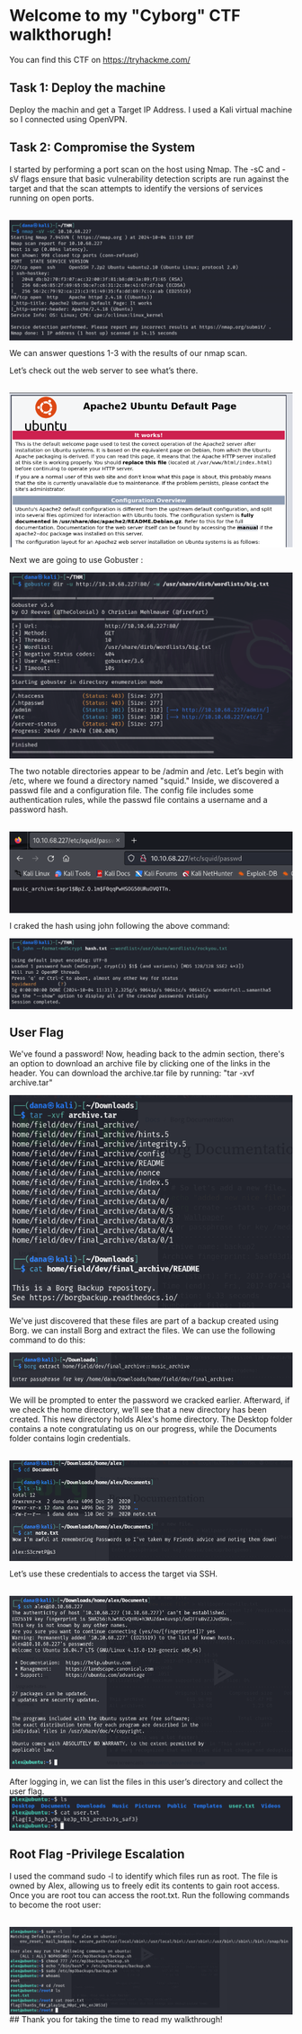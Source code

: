 # Welcome to my "Cyborg" CTF walkthorugh!
You can find this CTF on https://tryhackme.com/

## Task 1: Deploy the machine
Deploy the machin and get a Target IP Address. I used a Kali virtual machine so I connected using OpenVPN.

## Task 2: Compromise the System
I started by performing a port scan on the host using Nmap. The -sC and -sV flags ensure that basic vulnerability detection scripts are run against the target and that the scan attempts to identify the versions of services running on open ports.
<br><br>

<img align="center" src="images/image1.png">
<br>

We can answer questions 1-3 with the results of our nmap scan.

Let’s check out the web server to see what’s there.

<br>

<img align="center" src="images/image3.png">
<br>

Next we are going to use Gobuster :
<br>

<img align="center" src="images/image2.png">
<br>

The two notable directories appear to be /admin and /etc. Let’s begin with /etc, where we found a directory named "squid."
Inside, we discovered a passwd file and a configuration file. The config file includes some authentication rules, while the passwd file contains a username and a password hash.

<br>

<img align="center" src="images/image5.png">
<br>


I craked the hash using john following the above command:
<br>

<img align="center" src="images/image6.png">
<br>

## User Flag

We've found a password! Now, heading back to the admin section, there's an option to download an archive file by clicking one of the links in the header. 
You can download the archive.tar file by running: "tar -xvf archive.tar"
<br>

<img align="center" src="images/image7.png">
<br>

We've just discovered that these files are part of a backup created using Borg. we can install Borg and extract the files.
We can use the following command to do this:
<br>

<img align="center" src="images/image13.png">
<br>


We will be prompted to enter the password we cracked earlier. Afterward, if we check the home directory, we’ll see that a new directory has been created.
This new directory holds Alex's home directory. The Desktop folder contains a note congratulating us on our progress, while the Documents folder contains login credentials.

<br>

<img align="center" src="images/image10.png">
<br>

Let’s use these credentials to access the target via SSH.

<br>

<img align="center" src="images/image11.png">
<br>

 After logging in, we can list the files in this user’s directory and collect the user flag.
<br>
<img align="center" src="images/image14.png">
<br>

## Root Flag -Privilege Escalation

I used the command sudo -l to identify which files run as root. The file is owned by Alex, allowing us to freely edit its contents to gain root access.
Once you are root tou can access the root.txt.
Run the following commands to become the root user:

<br>

<img align="center" src="images/image12.png">
<br>
## Thank you for taking the time to read my walkthrough!













